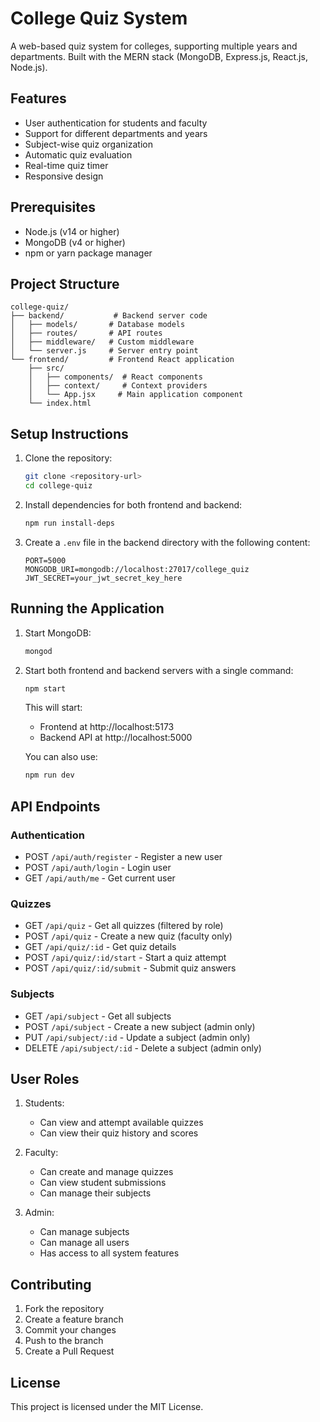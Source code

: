 # College Quiz System

A web-based quiz system for colleges, supporting multiple years and departments. Built with the MERN stack (MongoDB, Express.js, React.js, Node.js).

## Features

- User authentication for students and faculty
- Support for different departments and years
- Subject-wise quiz organization
- Automatic quiz evaluation
- Real-time quiz timer
- Responsive design

## Prerequisites

- Node.js (v14 or higher)
- MongoDB (v4 or higher)
- npm or yarn package manager

## Project Structure

```
college-quiz/
├── backend/           # Backend server code
│   ├── models/       # Database models
│   ├── routes/       # API routes
│   ├── middleware/   # Custom middleware
│   └── server.js     # Server entry point
└── frontend/         # Frontend React application
    ├── src/
    │   ├── components/  # React components
    │   ├── context/     # Context providers
    │   └── App.jsx     # Main application component
    └── index.html
```

## Setup Instructions

1. Clone the repository:
   ```bash
   git clone <repository-url>
   cd college-quiz
   ```

2. Install dependencies for both frontend and backend:
   ```bash
   npm run install-deps
   ```

3. Create a `.env` file in the backend directory with the following content:
   ```
   PORT=5000
   MONGODB_URI=mongodb://localhost:27017/college_quiz
   JWT_SECRET=your_jwt_secret_key_here
   ```

## Running the Application

1. Start MongoDB:
   ```bash
   mongod
   ```

2. Start both frontend and backend servers with a single command:
   ```bash
   npm start
   ```

   This will start:
   - Frontend at http://localhost:5173
   - Backend API at http://localhost:5000

   You can also use:
   ```bash
   npm run dev
   ```

## API Endpoints

### Authentication
- POST `/api/auth/register` - Register a new user
- POST `/api/auth/login` - Login user
- GET `/api/auth/me` - Get current user

### Quizzes
- GET `/api/quiz` - Get all quizzes (filtered by role)
- POST `/api/quiz` - Create a new quiz (faculty only)
- GET `/api/quiz/:id` - Get quiz details
- POST `/api/quiz/:id/start` - Start a quiz attempt
- POST `/api/quiz/:id/submit` - Submit quiz answers

### Subjects
- GET `/api/subject` - Get all subjects
- POST `/api/subject` - Create a new subject (admin only)
- PUT `/api/subject/:id` - Update a subject (admin only)
- DELETE `/api/subject/:id` - Delete a subject (admin only)

## User Roles

1. Students:
   - Can view and attempt available quizzes
   - Can view their quiz history and scores

2. Faculty:
   - Can create and manage quizzes
   - Can view student submissions
   - Can manage their subjects

3. Admin:
   - Can manage subjects
   - Can manage all users
   - Has access to all system features

## Contributing

1. Fork the repository
2. Create a feature branch
3. Commit your changes
4. Push to the branch
5. Create a Pull Request

## License

This project is licensed under the MIT License. 